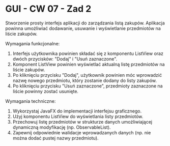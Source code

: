 # GUI - CW 07 - Zad 2

Stworzenie prosty interfejs aplikacji do zarządzania listą zakupów. Aplikacja powinna umożliwiać dodawanie, usuwanie i wyświetlanie przedmiotów na liście zakupów.

Wymagania funkcjonalne:
1. Interfejs użytkownika powinien składać się z komponentu ListView oraz dwóch przycisków: "Dodaj" i "Usuń zaznaczone".
2. Komponent ListView powinien wyświetlać aktualną listę przedmiotów na liście zakupów.
3. Po kliknięciu przycisku "Dodaj", użytkownik powinien móc wprowadzić nazwę nowego przedmiotu, który zostanie dodany do listy zakupów.
4. Po kliknięciu przycisku "Usuń zaznaczone", przedmioty zaznaczone na liście powinny zostać usunięte.

Wymagania techniczne:
1. Wykorzystaj JavaFX do implementacji interfejsu graficznego.
2. Użyj komponentu ListView do wyświetlania listy przedmiotów.
3. Przechowuj listę przedmiotów w strukturze danych umożliwiającej dynamiczną modyfikację (np. ObservableList).
4. Zapewnij odpowiednie walidacje wprowadzanych danych (np. nie można dodać pustej nazwy przedmiotu).